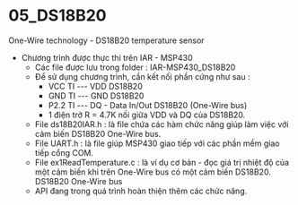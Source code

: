 # 05_DS18B20
One-Wire technology - DS18B20 temperature sensor
+ Chương trình được thực thi trên IAR - MSP430
	- Các file được lưu trong folder : IAR-MSP430_DS18B20
	- Để sử dụng chương trình, cần kết nối phần cứng như sau : 
		- VCC TI  --- VDD DS18B20
		- GND TI  --- GND DS18B20
		- P2.2 TI --- DQ - Data In/Out DS18B20 (One-Wire bus)
		- 1 điện trở R = 4.7K nối giữa VDD và DQ của DS18B20. 
	- File ds18B20IAR.h	  : là file chứa các hàm chức năng giúp làm việc với cảm biến DS18B20 One-Wire bus. 
	- File UART.h		  : là file giúp MSP430 giao tiếp với các phần mềm giao tiếp cổng COM.
	- File ex1ReadTemperature.c : là ví dụ cơ bản - đọc giá trị nhiệt độ của một cảm biến khi trên One-Wire bus có một cảm biến 					DS18B20.
	DS18B20 One-Wire bus 
	- API đang trong quá trình hoàn thiện thêm các chức năng. 
